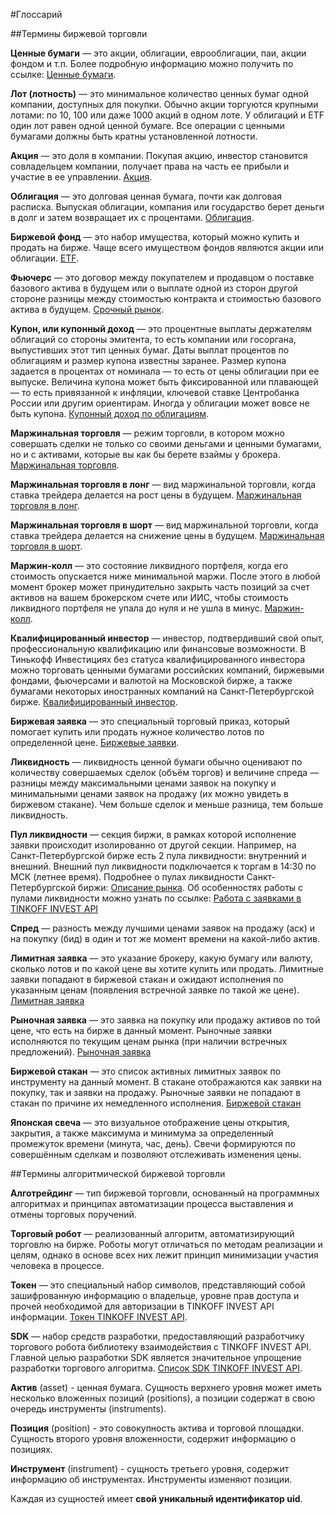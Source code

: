 #Глоссарий

##Термины биржевой торговли

**Ценные бумаги** — это акции, облигации, еврооблигации, паи, акции фондом и т.п. Более подробную 
информацию можно получить по ссылке: [Ценные бумаги](https://help.tinkoff.ru/invest-to/invest-to-security/).

<a name="lot"></a>
**Лот (лотность)** — это минимальное количество ценных бумаг одной компании, доступных 
для покупки. Обычно акции торгуются крупными лотами: по 10, 100 или даже 1000 акций в 
одном лоте. У облигаций и ETF один лот равен одной ценной бумаге. Все операции с ценными
бумагами должны быть кратны установленной лотности.

**Акция** — это доля в компании. Покупая акцию, инвестор становится совладельцем компании, получает права 
на часть ее прибыли и участие в ее управлении. [Акция](https://help.tinkoff.ru/invest-to/invest-to-shares/).

**Облигация** — это долговая ценная бумага, почти как долговая расписка. Выпуская облигации, компания или 
государство берет деньги в долг и затем возвращает их с процентами. [Облигация](https://help.tinkoff.ru/invest-to/invest-to-bonds/).

**Биржевой фонд** — это набор имущества, который можно купить и продать на бирже. Чаще всего имуществом 
фондов являются акции или облигации. [ETF](https://help.tinkoff.ru/invest-to/invest-to-etfs/).

**Фьючерс** — это договор между покупателем и продавцом о поставке базового актива в будущем или о выплате 
одной из сторон другой стороне разницы между стоимостью контракта и стоимостью базового актива в будущем. 
[Срочный рынок](https://help.tinkoff.ru/forts/).

<a name="coupon"></a>
**Купон, или купонный доход** — это процентные выплаты держателям облигаций со стороны эмитента, то есть 
компании или госоргана, выпустивших этот тип ценных бумаг.
Даты выплат процентов по облигациям и размер купона известны заранее. Размер купона задается в процентах от 
номинала — то есть от цены облигации при ее выпуске. Величина купона может быть фиксированной или плавающей — 
то есть привязанной к инфляции, ключевой ставке Центробанка России или другим ориентирам. Иногда у облигации 
может вовсе не быть купона. [Купонный доход по облигациям](https://www.tinkoff.ru/invest/account/help/get-profit/coupon-yield).

**Маржинальная торговля** — режим торговли, в котором можно совершать сделки не только со своими деньгами 
и ценными бумагами, но и с активами, которые вы как бы берете взаймы у брокера. [Маржинальная торговля](https://help.tinkoff.ru/margin-trade/).

**Маржинальная торговля в лонг** — вид маржинальной торговли, когда ставка трейдера делается на рост цены 
в будущем. [Маржинальная торговля в лонг](https://help.tinkoff.ru/margin-trade/long/what-is/).

**Маржинальная торговля в шорт** — вид маржинальной торговли, когда ставка трейдера делается на снижение 
цены в будущем. [Маржинальная торговля в шорт](https://help.tinkoff.ru/margin-trade/short/what-is/).

**Маржин-колл** — это состояние ликвидного портфеля, когда его стоимость опускается ниже минимальной 
маржи. После этого в любой момент брокер может принудительно закрыть часть позиций за счет активов на 
вашем брокерском счете или ИИС, чтобы стоимость ликвидного портфеля не упала до нуля и не ушла в минус. 
[Маржин-колл](https://help.tinkoff.ru/margin-trade/short/margin-call/).

**Квалифицированный инвестор** — инвестор, подтвердивший свой опыт, профессиональную квалификацию или 
финансовые возможности. В Тинькофф Инвестициях без статуса квалифицированного инвестора можно торговать 
ценными бумагами российских компаний, биржевыми фондами, фьючерсами и валютой на Московской бирже, а 
также бумагами некоторых иностранных компаний на Санкт-Петербургской бирже. 
[Квалифицированный инвестор](https://help.tinkoff.ru/invest-premium/invest-premium-qualification/invest-premium-preference/).

**Биржевая заявка** — это специальный торговый приказ, который помогает купить или продать нужное 
количество лотов по определенной цене. 
[Биржевые заявки](https://www.tinkoff.ru/invest/account/help/trade-on-bs/bids/#q1).

**Ликвидность** — ликвидность ценной бумаги обычно оценивают по количеству совершаемых сделок 
(объём торгов) и величине спреда — разницы между максимальными ценами заявок на покупку и минимальными 
ценами заявок на продажу (их можно увидеть в биржевом стакане). Чем больше сделок и меньше разница, тем 
больше ликвидность.

**Пул ликвидности** — секция биржи, в рамках которой исполнение заявки происходит изолированно от другой 
секции. Например, на Санкт-Петербургской бирже есть 2 пула ликвидности: внутренний и внешний. Внешний пул 
ликвидности подключается к торгам в 14:30 по МСК (летнее время). Подробнее о пулах ликвидности 
Санкт-Петербургской биржи: [Описание рынка](https://spbexchange.ru/ru/stocks/inostrannye/). 
Об особенностях работы с пулами ликвидности можно узнать по ссылке: 
[Работа с заявками в TINKOFF INVEST API](/investAPI/faq_orders/)

**Спред** — разность между лучшими ценами заявок на продажу (аск) и на покупку (бид) в один и тот же 
момент времени на какой-либо актив. 

**Лимитная заявка** — это указание брокеру, какую бумагу или валюту, сколько лотов и по какой цене вы 
хотите купить или продать. Лимитные заявки попадают в биржевой стакан и ожидают исполнения по указанным 
ценам (появления встречной заявке по такой же цене). 
[Лимитная заявка](https://www.tinkoff.ru/invest/account/help/trade-on-bs/bids/#q6)

**Рыночная заявка** — это заявка на покупку или продажу активов по той цене, что есть на бирже в 
данный момент. Рыночные заявки исполняются по текущим ценам рынка (при наличии встречных предложений). 
[Рыночная заявка](https://www.tinkoff.ru/invest/account/help/trade-on-bs/bids/#q7)

**Биржевой стакан** — это список активных лимитных заявок по инструменту на данный момент. В стакане 
отображаются как заявки на покупку, так и заявки на продажу. Рыночные заявки не попадают в стакан по 
причине их немедленного исполнения. [Биржевой стакан](https://www.tinkoff.ru/invest/account/help/trade-on-bs/bids/#q13)

**Японская свеча** — это визуальное отображение цены открытия, закрытия, а также максимума и минимума 
за определенный промежуток времени (минута, час, день). Свечи формируются по совершённым сделкам и 
позволяют отслеживать изменения цены.

##Термины алгоритмической биржевой торговли

**Алготрейдинг** — тип биржевой торговли, основанный на программных алгоритмах и принципах автоматизации 
процесса выставления и отмены торговых поручений.

**Торговый робот** — реализованный алгоритм, автоматизирующий торговлю на бирже. Роботы могут отличаться 
по методам реализации и целям, однако в основе всех них лежит принцип минимизации участия человека в 
процессе.

**Токен** — это специальный набор символов, представляющий собой зашифрованную информацию о владельце, 
уровне прав доступа и прочей необходимой для авторизации в TINKOFF INVEST API информации. 
[Токен TINKOFF INVEST API](/investAPI/index#public-api).

**SDK** — набор средств разработки, предоставляющий разработчику торгового робота библиотеку 
взаимодействия с TINKOFF INVEST API. Главной целью разработки SDK является значительное упрощение 
разработки торгового алгоритма. [Список SDK TINKOFF INVEST API](/investAPI/index#sdk-public-api).

**Актив** (asset) - ценная бумага. Сущность верхнего уровня может иметь несколько вложенных позиций (positions), 
а позиции содержат в свою очередь инструменты (instruments).

**Позиция** (position) - это совокупность актива и торговой площадки. Сущность второго уровня вложенности, содержит информацию о позициях.

**Инструмент** (instrument) - сущность третьего уровня, содержит информацию об инструментах. Инструменты изменяют позиции.

Каждая из сущностей имеет **свой уникальный идентификатор uid**. 


